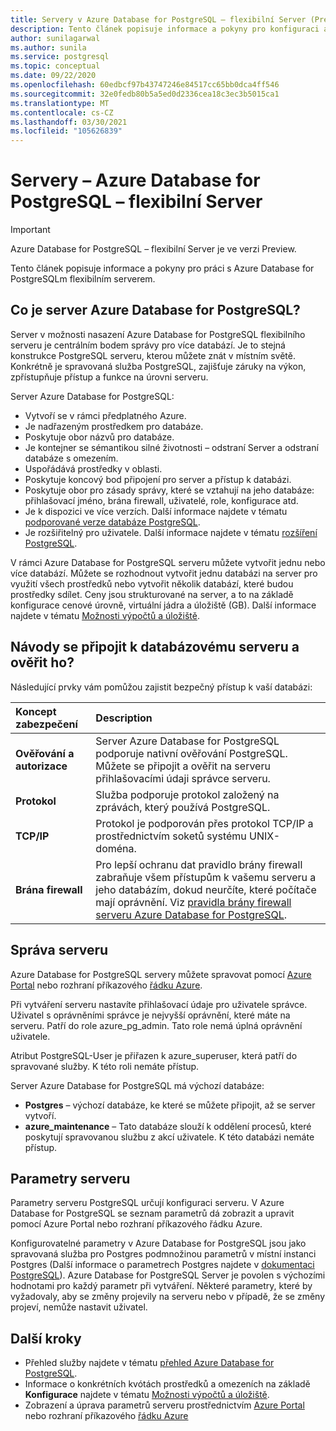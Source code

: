```yaml
---
title: Servery v Azure Database for PostgreSQL – flexibilní Server (Preview)
description: Tento článek popisuje informace a pokyny pro konfiguraci a správu Azure Database for PostgreSQLho flexibilního serveru.
author: sunilagarwal
ms.author: sunila
ms.service: postgresql
ms.topic: conceptual
ms.date: 09/22/2020
ms.openlocfilehash: 60edbcf97b43747246e84517cc65bb0dca4ff546
ms.sourcegitcommit: 32e0fedb80b5a5ed0d2336cea18c3ec3b5015ca1
ms.translationtype: MT
ms.contentlocale: cs-CZ
ms.lasthandoff: 03/30/2021
ms.locfileid: "105626839"
---
```

# <a name="servers---azure-database-for-postgresql---flexible-server"></a>Servery – Azure Database for PostgreSQL – flexibilní Server

> [!IMPORTANT]
> Azure Database for PostgreSQL – flexibilní Server je ve verzi Preview.

Tento článek popisuje informace a pokyny pro práci s Azure Database for PostgreSQLm flexibilním serverem.

## <a name="what-is-an-azure-database-for-postgresql-server"></a>Co je server Azure Database for PostgreSQL?

Server v možnosti nasazení Azure Database for PostgreSQL flexibilního serveru je centrálním bodem správy pro více databází. Je to stejná konstrukce PostgreSQL serveru, kterou můžete znát v místním světě. Konkrétně je spravovaná služba PostgreSQL, zajišťuje záruky na výkon, zpřístupňuje přístup a funkce na úrovni serveru.

Server Azure Database for PostgreSQL:

- Vytvoří se v rámci předplatného Azure.
- Je nadřazeným prostředkem pro databáze.
- Poskytuje obor názvů pro databáze.
- Je kontejner se sémantikou silné životnosti – odstraní Server a odstraní databáze s omezením.
- Uspořádává prostředky v oblasti.
- Poskytuje koncový bod připojení pro server a přístup k databázi.
- Poskytuje obor pro zásady správy, které se vztahují na jeho databáze: přihlašovací jméno, brána firewall, uživatelé, role, konfigurace atd.
- Je k dispozici ve více verzích. Další informace najdete v tématu [podporované verze databáze PostgreSQL](concepts-supported-versions.md).
- Je rozšiřitelný pro uživatele. Další informace najdete v tématu [rozšíření PostgreSQL](concepts-extensions.md).

V rámci Azure Database for PostgreSQL serveru můžete vytvořit jednu nebo více databází. Můžete se rozhodnout vytvořit jednu databázi na server pro využití všech prostředků nebo vytvořit několik databází, které budou prostředky sdílet. Ceny jsou strukturované na server, a to na základě konfigurace cenové úrovně, virtuální jádra a úložiště (GB). Další informace najdete v tématu [Možnosti výpočtů a úložiště](concepts-compute-storage.md).

## <a name="how-do-i-connect-and-authenticate-to-the-database-server"></a>Návody se připojit k databázovému serveru a ověřit ho?

Následující prvky vám pomůžou zajistit bezpečný přístup k vaší databázi:

| Koncept zabezpečení | Description |
| :-- | :-- |
| **Ověřování a autorizace** | Server Azure Database for PostgreSQL podporuje nativní ověřování PostgreSQL. Můžete se připojit a ověřit na serveru přihlašovacími údaji správce serveru. |
| **Protokol** | Služba podporuje protokol založený na zprávách, který používá PostgreSQL. |
| **TCP/IP** | Protokol je podporován přes protokol TCP/IP a prostřednictvím soketů systému UNIX-doména. |
| **Brána firewall** | Pro lepší ochranu dat pravidlo brány firewall zabraňuje všem přístupům k vašemu serveru a jeho databázím, dokud neurčíte, které počítače mají oprávnění. Viz [pravidla brány firewall serveru Azure Database for PostgreSQL](how-to-manage-firewall-portal.md). |

## <a name="managing-your-server"></a>Správa serveru

Azure Database for PostgreSQL servery můžete spravovat pomocí [Azure Portal](https://portal.azure.com) nebo rozhraní příkazového [řádku Azure](/cli/azure/postgres).

Při vytváření serveru nastavíte přihlašovací údaje pro uživatele správce. Uživatel s oprávněními správce je nejvyšší oprávnění, které máte na serveru. Patří do role azure_pg_admin. Tato role nemá úplná oprávnění uživatele. 

Atribut PostgreSQL-User je přiřazen k azure_superuser, která patří do spravované služby. K této roli nemáte přístup.

Server Azure Database for PostgreSQL má výchozí databáze: 

- **Postgres** – výchozí databáze, ke které se můžete připojit, až se server vytvoří.
- **azure_maintenance** – Tato databáze slouží k oddělení procesů, které poskytují spravovanou službu z akcí uživatele. K této databázi nemáte přístup.

## <a name="server-parameters"></a>Parametry serveru

Parametry serveru PostgreSQL určují konfiguraci serveru. V Azure Database for PostgreSQL se seznam parametrů dá zobrazit a upravit pomocí Azure Portal nebo rozhraní příkazového řádku Azure.

Konfigurovatelné parametry v Azure Database for PostgreSQL jsou jako spravovaná služba pro Postgres podmnožinou parametrů v místní instanci Postgres (Další informace o parametrech Postgres najdete v [dokumentaci PostgreSQL](https://www.postgresql.org/docs/12/static/runtime-config.html)). Azure Database for PostgreSQL Server je povolen s výchozími hodnotami pro každý parametr při vytváření. Některé parametry, které by vyžadovaly, aby se změny projevily na serveru nebo v případě, že se změny projeví, nemůže nastavit uživatel.

## <a name="next-steps"></a>Další kroky

- Přehled služby najdete v tématu [přehled Azure Database for PostgreSQL](overview.md).
- Informace o konkrétních kvótách prostředků a omezeních na základě **Konfigurace** najdete v tématu [Možnosti výpočtů a úložiště](concepts-compute-storage.md).
- Zobrazení a úprava parametrů serveru prostřednictvím [Azure Portal](howto-configure-server-parameters-using-portal.md) nebo rozhraní příkazového [řádku Azure](howto-configure-server-parameters-using-cli.md)
